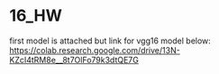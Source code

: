 # 16_HW
first model is attached
but
link for vgg16 model below:
https://colab.research.google.com/drive/13N-KZcI4tRM8e__8t7OlFo79k3dtQE7G

